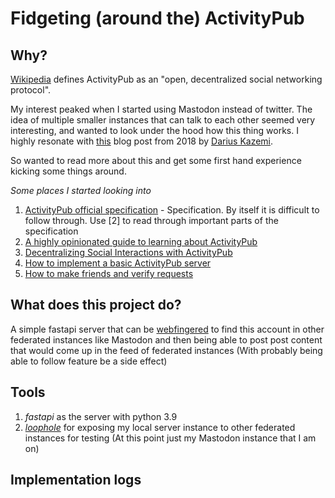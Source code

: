 # Fidgeting (around the) ActivityPub

## Why?

[Wikipedia](https://en.wikipedia.org/wiki/ActivityPub) defines ActivityPub as an "open, decentralized social networking protocol".

My interest peaked when I started using Mastodon instead of twitter. The idea of multiple smaller instances that can talk to each other seemed very interesting, and wanted to look under the hood how this thing works. I highly resonate with [this](https://tinysubversions.com/notes/decentralized-social-networks/) blog post from 2018 by [Darius Kazemi](https://tinysubversions.com/bio.html).

So wanted to read more about this and get some first hand experience kicking some things around.

_Some places I started looking into_

1. [ActivityPub official specification](https://www.w3.org/TR/activitypub/) - Specification. By itself it is difficult to follow through. Use [2] to read through important parts of the specification
2. [A highly opinionated guide to learning about ActivityPub](https://tinysubversions.com/notes/reading-activitypub/)
3. [Decentralizing Social Interactions with ActivityPub](https://hacks.mozilla.org/2018/11/decentralizing-social-interactions-with-activitypub/)
4. [How to implement a basic ActivityPub server](https://blog.joinmastodon.org/2018/06/how-to-implement-a-basic-activitypub-server/)
5. [How to make friends and verify requests](https://blog.joinmastodon.org/2018/07/how-to-make-friends-and-verify-requests/)

## What does this project do?

A simple fastapi server that can be [webfingered](https://en.wikipedia.org/wiki/WebFinger) to find this account in other federated instances like Mastodon and then being able to post post content that would come up in the feed of federated instances (With probably being able to follow feature be a side effect)

## Tools

1. _fastapi_ as the server with python 3.9
2. [_loophole_](https://loophole.cloud/) for exposing my local server instance to other federated instances for testing (At this point just my Mastodon instance that I am on)

## Implementation logs
